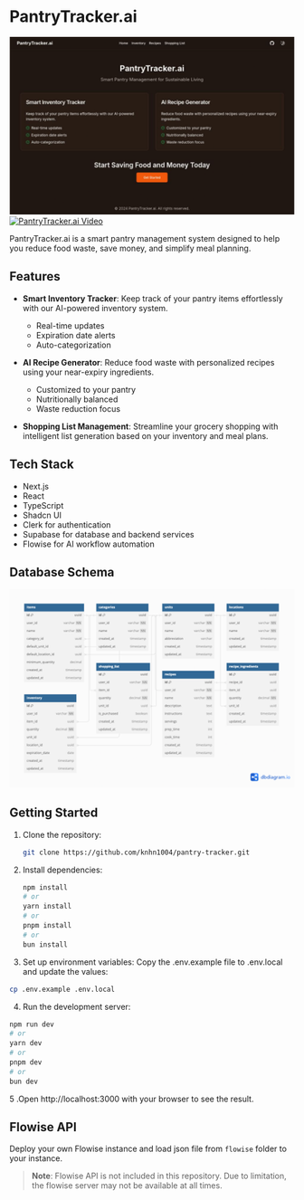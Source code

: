 # PantryTracker.ai

![PantryTracker.ai Logo](./assets/pantry-tracker.png)
[![PantryTracker.ai Video](https://img.youtube.com/vi/TndjQt7Z8pU/0.jpg)](https://www.youtube.com/watch?v=TndjQt7Z8pU)

PantryTracker.ai is a smart pantry management system designed to help you reduce food waste, save money, and simplify meal planning.

## Features

- **Smart Inventory Tracker**: Keep track of your pantry items effortlessly with our AI-powered inventory system.

  - Real-time updates
  - Expiration date alerts
  - Auto-categorization

- **AI Recipe Generator**: Reduce food waste with personalized recipes using your near-expiry ingredients.

  - Customized to your pantry
  - Nutritionally balanced
  - Waste reduction focus

- **Shopping List Management**: Streamline your grocery shopping with intelligent list generation based on your inventory and meal plans.

## Tech Stack

- Next.js
- React
- TypeScript
- Shadcn UI
- Clerk for authentication
- Supabase for database and backend services
- Flowise for AI workflow automation

## Database Schema

![Database Schema](./assets/db.png)

## Getting Started

1. Clone the repository:

   ```bash
   git clone https://github.com/knhn1004/pantry-tracker.git
   ```

2. Install dependencies:

   ```bash
   npm install
   # or
   yarn install
   # or
   pnpm install
   # or
   bun install
   ```

3. Set up environment variables:
   Copy the .env.example file to .env.local and update the values:

```bash
cp .env.example .env.local
```

4. Run the development server:

```bash
npm run dev
# or
yarn dev
# or
pnpm dev
# or
bun dev
```

5 .Open http://localhost:3000 with your browser to see the result.

## Flowise API

Deploy your own Flowise instance and load json file from `flowise` folder to your instance.

> **Note**: Flowise API is not included in this repository. Due to limitation, the flowise server may not be available at all times.
